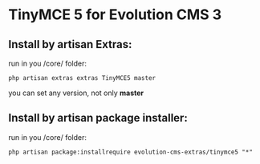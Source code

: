 # TinyMCE 5 for Evolution CMS 3

## Install by artisan Extras:

run in you /core/ folder:

```php artisan extras extras TinyMCE5 master```

you can set any version, not only **master**


## Install by artisan package installer: 

run in you /core/ folder:

```php artisan package:installrequire evolution-cms-extras/tinymce5 "*"```






